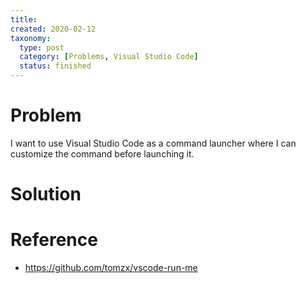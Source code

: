 ```yaml
---
title:
created: 2020-02-12
taxonomy:
  type: post
  category: [Problems, Visual Studio Code]
  status: finished
---
```


# Problem
I want to use Visual Studio Code as a command launcher where I can customize the command before launching it.

# Solution


# Reference
* https://github.com/tomzx/vscode-run-me

